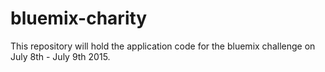 # bluemix-charity
This repository will hold the application code for the bluemix challenge on July 8th - July 9th 2015.
